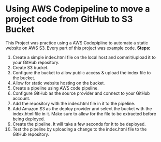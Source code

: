 # Using AWS Codepipeline to move a project code from GitHub to S3 Bucket
This Project was practice using a AWS Codepipline to automate a static website on AWS S3. Every part of this project was example code.
**Steps:**
1. Create a simple index.html file on the local host and commit/upload it to your GitHub repository.
2. Create S3 bucket.
3. Configure the bucket to allow public access & upload the index file to the bucket.
4. Allow for static website hosting on the bucket.
5. Create a pipeline using AWS code pipeline.
6. Configure GitHub as the source provider and connect to your GitHub account.
7. Add the repository with the index.html file in it to the pipeline.
8. Add Amazon S3 as the deploy provider and select the bucket with the index.html file in it. Make sure to allow for the file to be extracted before being deployed.
9. Create the pipeline. It will take a few seconds for it to be deployed.
10. Test the pipeline by uploading a change to the index.html file to the GitHub repository.
